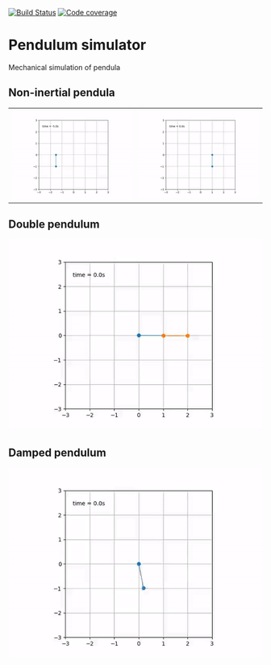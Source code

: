 [![Build Status](https://travis-ci.com/PabRod/pendulum.svg?branch=master)](https://travis-ci.com/PabRod/pendulum)
[![Code coverage](https://codecov.io/gh/PabRod/pendulum/graph/badge.svg)](https://codecov.io/gh/PabRod/pendulum)

# Pendulum simulator
Mechanical simulation of pendula

## Non-inertial pendula

|                            |                         |
|:--------------------------:|:-----------------------:|
| ![](figs/displacement.gif) | ![](figs/slingshot.gif) |

## Double pendulum
![](figs/double.gif)

## Damped pendulum
![](figs/damped.gif)
